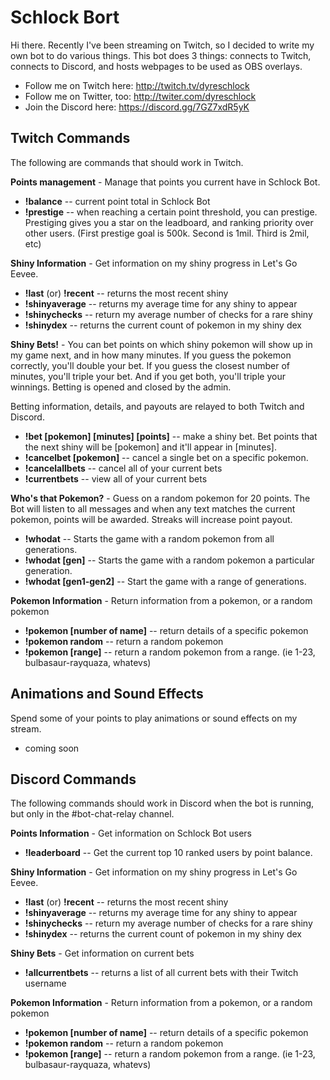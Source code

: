 # Schlock Bort

Hi there.  Recently I've been streaming on Twitch, so I decided to write my own bot to do various things. This bot does 3 things: connects to Twitch, connects to Discord, and hosts webpages to be used as OBS overlays.

* Follow me on Twitch here: http://twitch.tv/dyreschlock
* Follow me on Twitter, too: http://twiter.com/dyreschlock
* Join the Discord here: https://discord.gg/7GZ7xdR5yK

## Twitch Commands

The following are commands that should work in Twitch.

**Points management** - Manage that points you current have in Schlock Bot.

* **!balance** -- current point total in Schlock Bot
* **!prestige** -- when reaching a certain point threshold, you can prestige. Prestiging gives you a star on the leadboard, and ranking priority over other users. (First prestige goal is 500k. Second is 1mil. Third is 2mil, etc)


**Shiny Information** - Get information on my shiny progress in Let's Go Eevee.

* **!last** (or) **!recent** -- returns the most recent shiny
* **!shinyaverage** -- returns my average time for any shiny to appear
* **!shinychecks** -- return my average number of checks for a rare shiny
* **!shinydex** -- returns the current count of pokemon in my shiny dex

**Shiny Bets!** - You can bet points on which shiny pokemon will show up in my game next, and in how many minutes. If you guess the pokemon correctly, you'll double your bet. If you guess the closest number of minutes, you'll triple your bet. And if you get both, you'll triple your winnings.  Betting is opened and closed by the admin.

Betting information, details, and payouts are relayed to both Twitch and Discord.

* **!bet [pokemon] [minutes] [points]** -- make a shiny bet. Bet points that the next shiny will be [pokemon] and it'll appear in [minutes].
* **!cancelbet [pokemon]** -- cancel a single bet on a specific pokemon.
* **!cancelallbets** -- cancel all of your current bets
* **!currentbets** -- view all of your current bets


**Who's that Pokemon?** - Guess on a random pokemon for 20 points. The Bot will listen to all messages and when any text matches the current pokemon, points will be awarded. Streaks will increase point payout.

* **!whodat** -- Starts the game with a random pokemon from all generations.
* **!whodat [gen]** -- Starts the game with a random pokemon a particular generation.
* **!whodat [gen1-gen2]** -- Start the game with a range of generations.


**Pokemon Information** - Return information from a pokemon, or a random pokemon

* **!pokemon [number of name]** -- return details of a specific pokemon
* **!pokemon random** -- return a random pokemon
* **!pokemon [range]** -- return a random pokemon from a range. (ie 1-23, bulbasaur-rayquaza, whatevs)


## Animations and Sound Effects

Spend some of your points to play animations or sound effects on my stream.

* coming soon

## Discord Commands

The following commands should work in Discord when the bot is running, but only in the #bot-chat-relay channel.

**Points Information** - Get information on Schlock Bot users

* **!leaderboard** -- Get the current top 10 ranked users by point balance.

**Shiny Information** - Get information on my shiny progress in Let's Go Eevee.

* **!last** (or) **!recent** -- returns the most recent shiny
* **!shinyaverage** -- returns my average time for any shiny to appear
* **!shinychecks** -- return my average number of checks for a rare shiny
* **!shinydex** -- returns the current count of pokemon in my shiny dex

**Shiny Bets** - Get information on current bets

* **!allcurrentbets** -- returns a list of all current bets with their Twitch username

**Pokemon Information** - Return information from a pokemon, or a random pokemon

* **!pokemon [number of name]** -- return details of a specific pokemon
* **!pokemon random** -- return a random pokemon
* **!pokemon [range]** -- return a random pokemon from a range. (ie 1-23, bulbasaur-rayquaza, whatevs)

